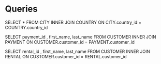 # Queries

SELECT * FROM CITY
INNER JOIN COUNTRY ON
CITY.country_id = COUNTRY.country_id

SELECT payment_id , first_name, last_name FROM CUSTOMER
INNER JOIN PAYMENT ON
CUSTOMER.customer_id = PAYMENT.customer_id

SELECT rental_id , first_name, last_name FROM CUSTOMER
INNER JOIN RENTAL ON
CUSTOMER.customer_id = RENTAL.customer_id